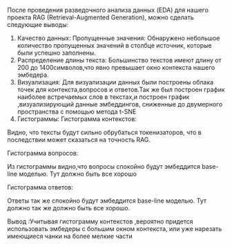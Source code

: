 После проведения разведочного анализа данных (EDA) для нашего проекта RAG (Retrieval-Augmented Generation), можно сделать следующие выводы:
1) Качество данных: 
Пропущенные значения: Обнаружено небольшое количество пропущенных значений в столбце источник, которые были успешно заполнены.
2) Распределение длины текста:
Большинство текстов имеют длину от 200 до 1400символов,что явно превышает окно контекста нашего эмбедера.
3) Визуализация:
Для визуализации данных были построены облака точек для контекста,вопросов и ответов.Так же был построен график наиболее встречаемых слов в текстах,и
построен график ,визуализирующий данные эмбеддингов, сниженные до двумерного пространства с помощью метода t-SNE
4) Гистограммы:
Гистограмма контекстов:

Видно, что тексты будут сильно обрубаться токенизаторов, что в последствии может сказаться на точность RAG. 

Гистограмма вопросов:

Из гистограммы видно,что вопросы спокойно будут эмбеддится base-line моделью. Тут должно быть все хорошо

Гистограмма ответов:

Ответы так же спокойно будут эмбеддится base-line моделью. Тут должно так же должно быть все хорошо.

Вывод :Учитывая гистограмму контекстов ,вероятно придется использовать эмбедеры с большим окном контекста, или уже нарезать имеющиеся чанки на более мелкие части
